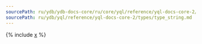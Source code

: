 ```yaml
---
sourcePath: ru/ydb/ydb-docs-core/ru/core/yql/reference/yql-docs-core-2/types/type_string.md
sourcePath: ru/ydb/yql/reference/yql-docs-core-2/types/type_string.md
---
```



{% include [x](_includes/type_string.md) %}

